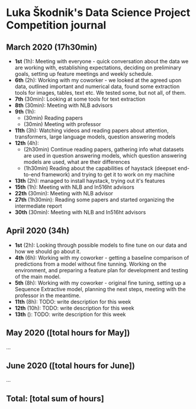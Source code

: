 # Luka Škodnik's Data Science Project Competition journal

## March 2020 (17h30min)

* **1st** (1h): Meeting with everyone - quick conversation about the data we are working with, establishing expectations, deciding on preliminary goals, setting up feature meetings and weekly schedule.
* **6th** (2h): Working with my coworker - we looked at the agreed upon data, outlined important and numerical data, found some extraction tools for images, tables, text etc. We tested some, but not all, of them.
* **7th** (30min): Looking at some tools for text extraction
* **8th** (30min): Meeting with NLB advisors
* **9th** (1h):
  * (30min) Reading papers
  * (30min) Meeting with professor
* **11th** (3h): Watching videos and reading papers about attention, transformers, large language models, question answering models
* **12th** (4h):
  * (2h30min) Continue reading papers, gathering info what datasets are used in question answering models, which question answering models are used, what are their differences
  * (1h30min) Reading about the capabilities of haystack (deepset end-to-end framework) and trying to get it to work on my machine
* **13th** (2h): managed to install haystack, trying out it's features
* **15th** (1h): Meeting with NLB and In516ht advisors
* **22th** (30min): Meeting with NLB advisor
* **27th** (1h30min): Reading some papers and started organizing the intermediate report
* **30th** (30min): Meeting with NLB and In516ht advisors

## April 2020 (34h)

* **1st** (2h): Looking through possible models to fine tune on our data and how we should go about it.
* **4th** (6h): Working with my coworker - getting a baseline comparison of predictions from a model without fine tunning. Working on the environment, and preparing a feature plan for development and testing of the main model.
* **5th** (8h): Working with my coworker - original fine tuning, setting up a Sequence Extractive model, planning the next steps, meeting with the professor in the meantime.
* **11th** (8h): TODO: write description for this week
* **12th** (10h): TODO: write description for this week
* **13th** (): TODO: write description for this week

## May 2020 ([total hours for May])

...

## June 2020 ([total hours for June])

...

## Total: [total sum of hours]